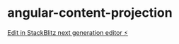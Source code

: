 # angular-content-projection

[Edit in StackBlitz next generation editor ⚡️](https://stackblitz.com/~/github.com/Jagaimo380/angular-content-projection)